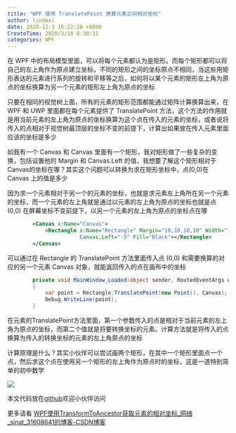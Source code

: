 ```yaml
---
title: "WPF 使用 TranslatePoint 换算元素之间相对坐标"
author: lindexi
date: 2020-12-3 16:22:28 +0800
CreateTime: 2020/3/18 8:30:31
categories: WPF
---
```


在 WPF 中的布局模型里面，可以将每个元素都认为是矩形。而每个矩形都可以将自己的左上角作为原点建立坐标，不同的矩形之间的坐标原点不相同，当这些用矩形表达的元素进行系列的旋转和平移等之后，如何将以某个元素的矩形左上角为原点的坐标换算为另一个元素的矩形左上角为原点的坐标

<!--more-->


<!-- CreateTime:2020/3/18 8:30:31 -->



只要在相同的视觉树上面，所有的元素的矩形范围都能通过矩阵计算换算出来，在 WPF 和 UWP 里面都在每个元素提供了 TranslatePoint 方法，这个方法的作用就是用当前元素的左上角为原点的坐标换算为这个点在传入的元素的坐标，或者说将传入的点相对于视觉树最顶层的坐标不变的前提下，计算出如果放在传入元素里面应该的坐标是多少

如我有一个 Canvas 和 Canvas 里面有一个矩形，我对矩形做了一些复杂的变换，包括设置他的 Margin 和 Canvas.Left 的值，我想要了解这个矩形相对于Canvas的坐标在哪？其实这个问题可以转换为求在矩形坐标中，点(0,0)在 Canvas 上的值是多少

因为求一个元素相对于另一个的元素的坐标，也就是求元素左上角所在另一个元素的坐标，而一个元素的左上角就是通过以元素的左上角为原点的坐标也就是点 (0,0) 在屏幕坐标不变前提下，以另一个元素的左上角为原点的坐标点在哪

```xml
        <Canvas x:Name="Canvas">
            <Rectangle x:Name="Rectangle" Margin="10,10,10,10" Width="100" Height="100"
                       Canvas.Left="-5" Fill="Black"></Rectangle>
        </Canvas>
```

可以通过在 Rectangle 的 TranslatePoint 方法里面传入点 (0,0) 和需要换算的对应的另一个元素 Canvas 对象，就能返回传入的点在画布中的坐标

```csharp
        private void MainWindow_Loaded(object sender, RoutedEventArgs e)
        {
            var point = Rectangle.TranslatePoint(new Point(), Canvas);
            Debug.WriteLine(point);
        }
```

在元素的TranslatePoint方法里面，第一个参数传入的点是相对于当前元素的左上角为原点的坐标，而第二个值就是将要转换坐标的元素。计算方法就是将传入的点换算为传入的转换坐标的元素的左上角原点的坐标

计算原理是什么？其实小伙伴可以尝试画两个矩形，在其中一个矩形里面点一个点，然后求这个点在使用另一个矩形的左上角作为原点时的坐标，这是一道特别简单的初中数学

<!-- ![](image/WPF 使用 TranslatePoint 换算元素之间相对坐标/WPF 使用 TranslatePoint 换算元素之间相对坐标0.png) -->

![](http://image.acmx.xyz/lindexi%2F20203188431364.jpg)

本文代码放在[github](https://github.com/lindexi/lindexi_gd/tree/502e65befeee340520968976b023cf9b8b4b70a9/JeelifuwheChaykicinelniyearje)欢迎小伙伴访问

更多请看 [WPF使用TransformToAncestor获取元素的相对坐标_网络_sinat_31608641的博客-CSDN博客](https://blog.csdn.net/sinat_31608641/article/details/89631824 )

